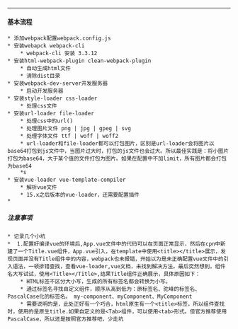 ***
#### 基本流程
    * 添加webpack配置webpack.config.js
    * 安装webapck webpack-cli
        * webpack-cli 安装 3.3.12
    * 安装html-webpack-plugin clean-webpack-plugin
        * 自动生成html文件
        * 清除dist目录
    * 安装webpack-dev-server开发服务器
        * 启动开发服务器
    * 安装style-loader css-loader
        * 处理css文件
    * 安装url-loader file-loader
        * 处理css中的url() 
        * 处理图片文件 png | jpg | gpeg | svg
        * 处理字体文件 ttf | woff | woff2
        * url-loader和file-loader都可以打包图片，区别是url-loader会将图片以base64打包到js文件中，当图片过大时，打包的js文件也会过大。所以最佳实践是：将小图片打包为base64，大于某个值的文件打包为图片。如果在配置中不加limit，所有图片都会打包为base64
        *s 
    * 安装vue-loader vue-template-compiler
        * 解析vue文件
        * 15.x之后版本的vue-loader，还需要配置插件
    * 

##### 注意事项
    * 记录几个小坑
    *  1.配置好编译vue的环境后,App.vue文件中的代码可以在页面正常显示，然后在cpn中新建了一个Title.vue组件，App.vue引入，在template中使用<title></title>展示，发现页面并没有Title组件中的内容，webpack也未报错，开始以为是未正确配置vue文件中的引入语法，一顿排错查找，查看vue-loader,vue文档，未找到解决方法。最后突然想到，组件名大写试试，使用<Title></Title>,结果Title组件正确展示，具体原因如下：
        * HTML标签不区分大小写，生成的所有标签名都会转换为小写。
        * 通过标签名寻找自定义组件，顺序从高到低为：原标签名、驼峰的标签名、PascalCase化的标签名。 my-component、myComponent、MyComponent
        * 需要说明的是，此处正好有一个巧合，html原生有一个<title>标签，所以组件查找时，使用的是原生title.如果自定义的是<Tab>组件，可以使用<tab>形式。但官方推荐使用PascalCase，所以还是按照官方推荐吧，少走坑
